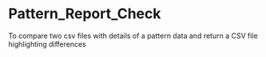 # Pattern_Report_Check
To compare two csv files with details of a pattern data and return a CSV file highlighting differences
